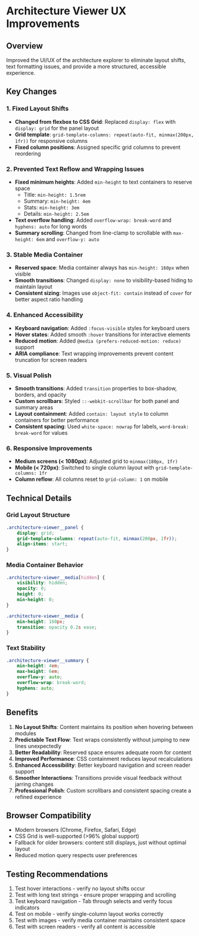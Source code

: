 # Architecture Viewer UX Improvements

## Overview
Improved the UI/UX of the architecture explorer to eliminate layout shifts, text formatting issues, and provide a more structured, accessible experience.

## Key Changes

### 1. **Fixed Layout Shifts**
- **Changed from flexbox to CSS Grid**: Replaced `display: flex` with `display: grid` for the panel layout
- **Grid template**: `grid-template-columns: repeat(auto-fit, minmax(200px, 1fr))` for responsive columns
- **Fixed column positions**: Assigned specific grid columns to prevent reordering

### 2. **Prevented Text Reflow and Wrapping Issues**
- **Fixed minimum heights**: Added `min-height` to text containers to reserve space
  - Title: `min-height: 1.5rem`
  - Summary: `min-height: 4em`
  - Stats: `min-height: 3em`
  - Details: `min-height: 2.5em`
- **Text overflow handling**: Added `overflow-wrap: break-word` and `hyphens: auto` for long words
- **Summary scrolling**: Changed from line-clamp to scrollable with `max-height: 6em` and `overflow-y: auto`

### 3. **Stable Media Container**
- **Reserved space**: Media container always has `min-height: 160px` when visible
- **Smooth transitions**: Changed `display: none` to visibility-based hiding to maintain layout
- **Consistent sizing**: Images use `object-fit: contain` instead of `cover` for better aspect ratio handling

### 4. **Enhanced Accessibility**
- **Keyboard navigation**: Added `:focus-visible` styles for keyboard users
- **Hover states**: Added smooth `:hover` transitions for interactive elements
- **Reduced motion**: Added `@media (prefers-reduced-motion: reduce)` support
- **ARIA compliance**: Text wrapping improvements prevent content truncation for screen readers

### 5. **Visual Polish**
- **Smooth transitions**: Added `transition` properties to box-shadow, borders, and opacity
- **Custom scrollbars**: Styled `::-webkit-scrollbar` for both panel and summary areas
- **Layout containment**: Added `contain: layout style` to column containers for better performance
- **Consistent spacing**: Used `white-space: nowrap` for labels, `word-break: break-word` for values

### 6. **Responsive Improvements**
- **Medium screens (< 1080px)**: Adjusted grid to `minmax(180px, 1fr)`
- **Mobile (< 720px)**: Switched to single column layout with `grid-template-columns: 1fr`
- **Column reflow**: All columns reset to `grid-column: 1` on mobile

## Technical Details

### Grid Layout Structure
```css
.architecture-viewer__panel {
    display: grid;
    grid-template-columns: repeat(auto-fit, minmax(200px, 1fr));
    align-items: start;
}
```

### Media Container Behavior
```css
.architecture-viewer__media[hidden] {
    visibility: hidden;
    opacity: 0;
    height: 0;
    min-height: 0;
}

.architecture-viewer__media {
    min-height: 160px;
    transition: opacity 0.2s ease;
}
```

### Text Stability
```css
.architecture-viewer__summary {
    min-height: 4em;
    max-height: 6em;
    overflow-y: auto;
    overflow-wrap: break-word;
    hyphens: auto;
}
```

## Benefits

1. **No Layout Shifts**: Content maintains its position when hovering between modules
2. **Predictable Text Flow**: Text wraps consistently without jumping to new lines unexpectedly
3. **Better Readability**: Reserved space ensures adequate room for content
4. **Improved Performance**: CSS containment reduces layout recalculations
5. **Enhanced Accessibility**: Better keyboard navigation and screen reader support
6. **Smoother Interactions**: Transitions provide visual feedback without jarring changes
7. **Professional Polish**: Custom scrollbars and consistent spacing create a refined experience

## Browser Compatibility
- Modern browsers (Chrome, Firefox, Safari, Edge)
- CSS Grid is well-supported (>96% global support)
- Fallback for older browsers: content still displays, just without optimal layout
- Reduced motion query respects user preferences

## Testing Recommendations
1. Test hover interactions - verify no layout shifts occur
2. Test with long text strings - ensure proper wrapping and scrolling
3. Test keyboard navigation - Tab through selects and verify focus indicators
4. Test on mobile - verify single-column layout works correctly
5. Test with images - verify media container maintains consistent space
6. Test with screen readers - verify all content is accessible
